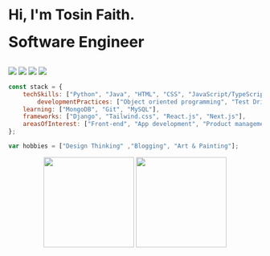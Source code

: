 # Hi, I'm Tosin Faith. 

<table border="0">
 <tr>
	<b style="font-size:30px">Software Engineer</b>
 </tr>
 
</table>

<p align="left">
  <a href="mailto:hellotosinfaith@gmail.com?subject=GitHub Contact: Vamos conversar ?&body=Escreva%20aqui%20o%20motivo%20do%20seu%20contato%20%F0%9F%9A%80" target="_blank" alt="Gmail">
  <img src="https://img.shields.io/badge/-Gmail-FF0000?style=flat-square&labelColor=FF0000&logo=gmail&logoColor=white&link=yuryalencar19@gmail.com" /></a>

  <a href="https://www.linkedin.com/in/thetosinfaith" target="_blank" alt="LinkedIn">
  <img src="https://img.shields.io/badge/-Linkedin-0e76a8?style=flat-square&logo=Linkedin&logoColor=white&link=[link](https://www.linkedin.com/in/yurylima)" /></a>

  <a href="https://api.whatsapp.com/send/?phone=2348123539192&text=GitHub+Contact%3A+%5BEscreva+o+motivo+do+contato%5D&type=phone_number&app_absent=0" target="_blank" alt="WhatsApp">
  <img src="https://img.shields.io/badge/-WhatsApp-25d366?style=flat-square&labelColor=25d366&logo=whatsapp&logoColor=white&link=API-DO-SEU-WHATSAPP"/></a>

  <a href="https://www.instagram.com/thetosinfaith/" target="_blank" alt="Instagram">
  <img src="https://img.shields.io/badge/-Instagram-DF0174?style=flat-square&labelColor=DF0174&logo=instagram&logoColor=white&link=LINK-DO-SEU-INSTAGRAM"/></a>
</p>  



```javascript
const stack = {
	techSkills: ["Python", "Java", "HTML", "CSS", "JavaScript/TypeScript"],
        developmentPractices: ["Object oriented programming", "Test Driven Development", "Pair Programming"],
	learning: ["MongoDB", "Git", "MySQL"],
	frameworks: ["Django", "Tailwind.css", "React.js", "Next.js"],
	areasOfInterest: ["Front-end", "App development", "Product management"],
};

var hobbies = ["Design Thinking" ,"Blogging", "Art & Painting"];
```

<div align="center">
  <img height="180em" src="https://github-readme-stats-three-sepia.vercel.app/api?username=thetosinfaith&show_icons=true&hide_border=true&bg_color=ffffff00&text_color=4EB18D&title_color=ff7b72&icon_color=4B2C2F" />
  <img height="180em" src="https://github-readme-stats-three-sepia.vercel.app/api/top-langs/?username=thetosinfaith&layout=compact&exclude_repo=github-readme-stats&hide_border=true&bg_color=ffffff00&text_color=4EB18D&title_color=ff7b72&icon_color=4B2C2F" />
</div>
